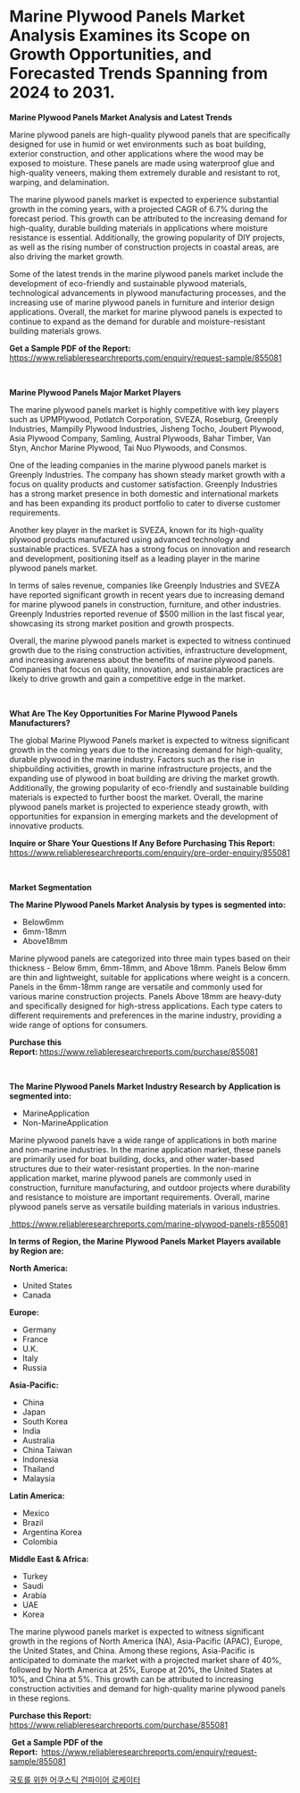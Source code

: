 <p><h1>Marine Plywood Panels Market Analysis Examines its Scope on Growth Opportunities, and Forecasted Trends Spanning from 2024 to 2031.</h1></p><p><strong>Marine Plywood Panels Market Analysis and Latest Trends</strong></p>
<p><p>Marine plywood panels are high-quality plywood panels that are specifically designed for use in humid or wet environments such as boat building, exterior construction, and other applications where the wood may be exposed to moisture. These panels are made using waterproof glue and high-quality veneers, making them extremely durable and resistant to rot, warping, and delamination.</p><p>The marine plywood panels market is expected to experience substantial growth in the coming years, with a projected CAGR of 6.7% during the forecast period. This growth can be attributed to the increasing demand for high-quality, durable building materials in applications where moisture resistance is essential. Additionally, the growing popularity of DIY projects, as well as the rising number of construction projects in coastal areas, are also driving the market growth.</p><p>Some of the latest trends in the marine plywood panels market include the development of eco-friendly and sustainable plywood materials, technological advancements in plywood manufacturing processes, and the increasing use of marine plywood panels in furniture and interior design applications. Overall, the market for marine plywood panels is expected to continue to expand as the demand for durable and moisture-resistant building materials grows.</p></p>
<p><strong>Get a Sample PDF of the Report:&nbsp;</strong> <a href="https://www.reliableresearchreports.com/enquiry/request-sample/855081">https://www.reliableresearchreports.com/enquiry/request-sample/855081</a></p>
<p>&nbsp;</p>
<p><strong>Marine Plywood Panels Major Market Players</strong></p>
<p><p>The marine plywood panels market is highly competitive with key players such as UPMPlywood, Potlatch Corporation, SVEZA, Roseburg, Greenply Industries, Mampilly Plywood Industries, Jisheng Tocho, Joubert Plywood, Asia Plywood Company, Samling, Austral Plywoods, Bahar Timber, Van Styn, Anchor Marine Plywood, Tai Nuo Plywoods, and Consmos.</p><p>One of the leading companies in the marine plywood panels market is Greenply Industries. The company has shown steady market growth with a focus on quality products and customer satisfaction. Greenply Industries has a strong market presence in both domestic and international markets and has been expanding its product portfolio to cater to diverse customer requirements.</p><p>Another key player in the market is SVEZA, known for its high-quality plywood products manufactured using advanced technology and sustainable practices. SVEZA has a strong focus on innovation and research and development, positioning itself as a leading player in the marine plywood panels market.</p><p>In terms of sales revenue, companies like Greenply Industries and SVEZA have reported significant growth in recent years due to increasing demand for marine plywood panels in construction, furniture, and other industries. Greenply Industries reported revenue of $500 million in the last fiscal year, showcasing its strong market position and growth prospects.</p><p>Overall, the marine plywood panels market is expected to witness continued growth due to the rising construction activities, infrastructure development, and increasing awareness about the benefits of marine plywood panels. Companies that focus on quality, innovation, and sustainable practices are likely to drive growth and gain a competitive edge in the market.</p></p>
<p>&nbsp;</p>
<p><strong>What Are The Key Opportunities For Marine Plywood Panels Manufacturers?</strong></p>
<p><p>The global Marine Plywood Panels market is expected to witness significant growth in the coming years due to the increasing demand for high-quality, durable plywood in the marine industry. Factors such as the rise in shipbuilding activities, growth in marine infrastructure projects, and the expanding use of plywood in boat building are driving the market growth. Additionally, the growing popularity of eco-friendly and sustainable building materials is expected to further boost the market. Overall, the marine plywood panels market is projected to experience steady growth, with opportunities for expansion in emerging markets and the development of innovative products.</p></p>
<p><strong>Inquire or Share Your Questions If Any Before Purchasing This Report:</strong> <a href="https://www.reliableresearchreports.com/enquiry/pre-order-enquiry/855081">https://www.reliableresearchreports.com/enquiry/pre-order-enquiry/855081</a></p>
<p>&nbsp;</p>
<p><strong>Market Segmentation</strong></p>
<p><strong>The Marine Plywood Panels Market Analysis by types is segmented into:</strong></p>
<p><ul><li>Below6mm</li><li>6mm-18mm</li><li>Above18mm</li></ul></p>
<p><p>Marine plywood panels are categorized into three main types based on their thickness - Below 6mm, 6mm-18mm, and Above 18mm. Panels Below 6mm are thin and lightweight, suitable for applications where weight is a concern. Panels in the 6mm-18mm range are versatile and commonly used for various marine construction projects. Panels Above 18mm are heavy-duty and specifically designed for high-stress applications. Each type caters to different requirements and preferences in the marine industry, providing a wide range of options for consumers.</p></p>
<p><strong>Purchase this Report:&nbsp;</strong><a href="https://www.reliableresearchreports.com/purchase/855081">https://www.reliableresearchreports.com/purchase/855081</a></p>
<p>&nbsp;</p>
<p><strong>The Marine Plywood Panels Market Industry Research by Application is segmented into:</strong></p>
<p><ul><li>MarineApplication</li><li>Non-MarineApplication</li></ul></p>
<p><p>Marine plywood panels have a wide range of applications in both marine and non-marine industries. In the marine application market, these panels are primarily used for boat building, docks, and other water-based structures due to their water-resistant properties. In the non-marine application market, marine plywood panels are commonly used in construction, furniture manufacturing, and outdoor projects where durability and resistance to moisture are important requirements. Overall, marine plywood panels serve as versatile building materials in various industries.</p></p>
<p><a href="https://www.reliableresearchreports.com/marine-plywood-panels-r855081">&nbsp;https://www.reliableresearchreports.com/marine-plywood-panels-r855081</a></p>
<p><strong>In terms of Region, the Marine Plywood Panels Market Players available by Region are:</strong></p>
<p>
    <p> <strong> North America: </strong>
        <ul>
            <li>United States</li>
            <li>Canada</li>
        </ul>
        </p> 
    <p> <strong> Europe: </strong>
        <ul>
            <li>Germany</li>
            <li>France</li>
            <li>U.K.</li>
            <li>Italy</li>
            <li>Russia</li>
        </ul>
        </p> 
    <p> <strong> Asia-Pacific: </strong>
        <ul>
            <li>China</li>
            <li>Japan</li>
            <li>South Korea</li>
            <li>India</li>
            <li>Australia</li>
            <li>China Taiwan</li>
            <li>Indonesia</li>
            <li>Thailand</li>
            <li>Malaysia</li>
        </ul>
        </p> 
    <p> <strong> Latin America: </strong>
        <ul>
            <li>Mexico</li>
            <li>Brazil</li>
            <li>Argentina Korea</li>
            <li>Colombia</li>
        </ul>
        </p> 
    <p> <strong> Middle East & Africa: </strong>
        <ul>
            <li>Turkey</li>
            <li>Saudi</li>
            <li>Arabia</li>
            <li>UAE</li>
            <li>Korea</li>
        </ul>
    </p>
    </p>
<p><p>The marine plywood panels market is expected to witness significant growth in the regions of North America (NA), Asia-Pacific (APAC), Europe, the United States, and China. Among these regions, Asia-Pacific is anticipated to dominate the market with a projected market share of 40%, followed by North America at 25%, Europe at 20%, the United States at 10%, and China at 5%. This growth can be attributed to increasing construction activities and demand for high-quality marine plywood panels in these regions.</p></p>
<p><strong>Purchase this Report: </strong><a href="https://www.reliableresearchreports.com/purchase/855081">https://www.reliableresearchreports.com/purchase/855081</a></p>
<p>&nbsp;<strong>Get a Sample PDF of the Report:&nbsp;&nbsp;</strong><a href="https://www.reliableresearchreports.com/enquiry/request-sample/855081">https://www.reliableresearchreports.com/enquiry/request-sample/855081</a></p>
<p><strong></strong></p>
<p><p><a href="https://medium.com/@seanturner6262/%ED%96%A5%ED%9B%84-2024%EB%85%84%EB%B6%80%ED%84%B0-2031%EB%85%84%EA%B9%8C%EC%A7%80-%EC%9D%98-%EA%B8%B0%EA%B0%84%EC%9D%84-%EC%9C%84%ED%95%9C-%EA%B7%B8%EA%B2%83%EC%9D%98-%ED%98%95%ED%83%9C-%EC%9D%91%EC%9A%A9-%EC%A2%85%EB%A3%8C-%EC%82%AC%EC%9A%A9-%EB%B0%8F-%EC%98%88%EC%B8%A1%EB%B3%84-acoustic-gunfire-locator%EC%9D%98-%EA%B5%AD%EB%82%B4-%EC%8B%9C%EC%9E%A5-%EC%A0%90%EC%9C%A0%EC%9C%A8-%EB%B0%8F-%EC%83%88%EB%A1%9C%EC%9A%B4-%EB%8F%99%ED%96%A5-%EB%B6%84%EC%84%9D-2f2732438a0a">국토를 위한 어쿠스틱 건파이어 로케이터</a></p></p>